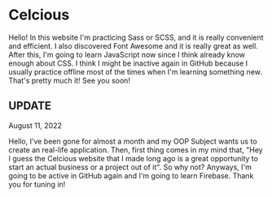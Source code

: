 # Celcious
Hello!
In this website I'm practicing Sass or SCSS, and it is really convenient and efficient. I also discovered Font Awesome and it is really great as well. After this, I'm going to learn JavaScript now since I think already know enough about CSS. I think I might be inactive again in GitHub because I usually practice offline most of the times when I'm learning something new. That's pretty much it! See you soon!
## UPDATE
August 11, 2022

Hello, I've been gone for almost a month and my OOP Subject wants us to create an real-life application. Then, first thing comes in my mind that, "Hey I guess the Celcious website that I made long ago is a great opportunity to start an actual business or a project out of it". So why not? Anyways, I'm going to be active in GitHub again and I'm going to learn Firebase. Thank you for tuning in!
